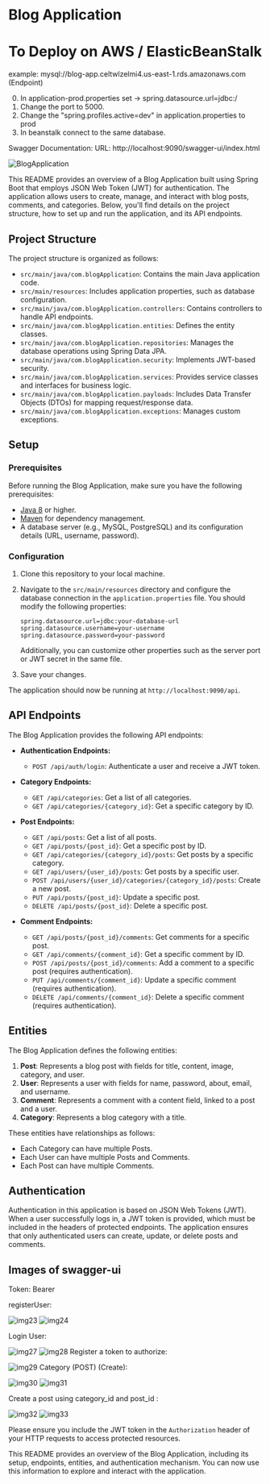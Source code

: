 # Blog Application

# To Deploy on AWS / ElasticBeanStalk
  
example: mysql://blog-app.celtwlzelmi4.us-east-1.rds.amazonaws.com (Endpoint)

0. In application-prod.properties set ->  spring.datasource.url=jdbc:<Endpoint>/<database-name>
1. Change the port to 5000.
2. Change the "spring.profiles.active=dev" in application.properties to prod
3. In beanstalk connect to the same database.

Swagger Documentation: URL: http://localhost:9090/swagger-ui/index.html

![BlogApplication](https://github.com/omarbaig007212/SpringBoot-BlogApplication/assets/58821151/3fd2366e-7401-42b6-8a28-acf8bbc770ad)

This README provides an overview of a Blog Application built using Spring Boot that employs JSON Web Token (JWT) for authentication. The application allows users to create, manage, and interact with blog posts, comments, and categories. Below, you'll find details on the project structure, how to set up and run the application, and its API endpoints.

## Project Structure

The project structure is organized as follows:

- `src/main/java/com.blogApplication`: Contains the main Java application code.
- `src/main/resources`: Includes application properties, such as database configuration.
- `src/main/java/com.blogApplication.controllers`: Contains controllers to handle API endpoints.
- `src/main/java/com.blogApplication.entities`: Defines the entity classes.
- `src/main/java/com.blogApplication.repositories`: Manages the database operations using Spring Data JPA.
- `src/main/java/com.blogApplication.security`: Implements JWT-based security.
- `src/main/java/com.blogApplication.services`: Provides service classes and interfaces for business logic.
- `src/main/java/com.blogApplication.payloads`: Includes Data Transfer Objects (DTOs) for mapping request/response data.
- `src/main/java/com.blogApplication.exceptions`: Manages custom exceptions.

## Setup

### Prerequisites

Before running the Blog Application, make sure you have the following prerequisites:

- [Java 8](https://www.oracle.com/java/technologies/javase/javase-jdk8-downloads.html) or higher.
- [Maven](https://maven.apache.org/download.cgi) for dependency management.
- A database server (e.g., MySQL, PostgreSQL) and its configuration details (URL, username, password).

### Configuration

1. Clone this repository to your local machine.

2. Navigate to the `src/main/resources` directory and configure the database connection in the `application.properties` file. You should modify the following properties:

   ```properties
   spring.datasource.url=jdbc:your-database-url
   spring.datasource.username=your-username
   spring.datasource.password=your-password
   ```

   Additionally, you can customize other properties such as the server port or JWT secret in the same file.

3. Save your changes.


The application should now be running at `http://localhost:9090/api`.

## API Endpoints

The Blog Application provides the following API endpoints:

- **Authentication Endpoints:**

  - `POST /api/auth/login`: Authenticate a user and receive a JWT token.

- **Category Endpoints:**

  - `GET /api/categories`: Get a list of all categories.
  - `GET /api/categories/{category_id}`: Get a specific category by ID.

- **Post Endpoints:**

  - `GET /api/posts`: Get a list of all posts.
  - `GET /api/posts/{post_id}`: Get a specific post by ID.
  - `GET /api/categories/{category_id}/posts`: Get posts by a specific category.
  - `GET /api/users/{user_id}/posts`: Get posts by a specific user.
  - `POST /api/users/{user_id}/categories/{category_id}/posts`: Create a new post.
  - `PUT /api/posts/{post_id}`: Update a specific post.
  - `DELETE /api/posts/{post_id}`: Delete a specific post.

- **Comment Endpoints:**

  - `GET /api/posts/{post_id}/comments`: Get comments for a specific post.
  - `GET /api/comments/{comment_id}`: Get a specific comment by ID.
  - `POST /api/posts/{post_id}/comments`: Add a comment to a specific post (requires authentication).
  - `PUT /api/comments/{comment_id}`: Update a specific comment (requires authentication).
  - `DELETE /api/comments/{comment_id}`: Delete a specific comment (requires authentication).

## Entities

The Blog Application defines the following entities:

1. **Post**: Represents a blog post with fields for title, content, image, category, and user.
2. **User**: Represents a user with fields for name, password, about, email, and username.
3. **Comment**: Represents a comment with a content field, linked to a post and a user.
4. **Category**: Represents a blog category with a title.

These entities have relationships as follows:

- Each Category can have multiple Posts.
- Each User can have multiple Posts and Comments.
- Each Post can have multiple Comments.

## Authentication

Authentication in this application is based on JSON Web Tokens (JWT). When a user successfully logs in, a JWT token is provided, which must be included in the headers of protected endpoints. The application ensures that only authenticated users can create, update, or delete posts and comments.


## Images of swagger-ui
Token: Bearer <Token>

registerUser: 

![img23](https://github.com/omarbaig007212/SpringBoot-BlogApplication/assets/58821151/0df390f0-894b-4807-8540-8cd0df799907)
![img24](https://github.com/omarbaig007212/SpringBoot-BlogApplication/assets/58821151/b1de393c-f041-42d3-899b-3a79afe4b28f)

Login User: 

![img27](https://github.com/omarbaig007212/SpringBoot-BlogApplication/assets/58821151/5a202ee0-2d0d-4f7f-bb1f-d968dc1132a2)
![img28](https://github.com/omarbaig007212/SpringBoot-BlogApplication/assets/58821151/7ea7a45f-37d3-4e87-9a14-a2c118cd4d1f)
Register a token to authorize:

![img29](https://github.com/omarbaig007212/SpringBoot-BlogApplication/assets/58821151/2a546fef-f2ac-4c05-acd4-6b2ea7914af6)
Category (POST) (Create):

![img30](https://github.com/omarbaig007212/SpringBoot-BlogApplication/assets/58821151/7d6cf4c4-349e-43a9-b676-6f3075197a8a)
![img31](https://github.com/omarbaig007212/SpringBoot-BlogApplication/assets/58821151/937cc5f3-1b8c-4a46-a95e-8f4e20981e12)

Create a post using category_id and post_id :

![img32](https://github.com/omarbaig007212/SpringBoot-BlogApplication/assets/58821151/31a83a14-ec48-4596-95b5-e4a5b115834f)
![img33](https://github.com/omarbaig007212/SpringBoot-BlogApplication/assets/58821151/a2d548cc-1f9f-4d76-af1f-9ca4698a2e85)


Please ensure you include the JWT token in the `Authorization` header of your HTTP requests to access protected resources.

This README provides an overview of the Blog Application, including its setup, endpoints, entities, and authentication mechanism. You can now use this information to explore and interact with the application.

